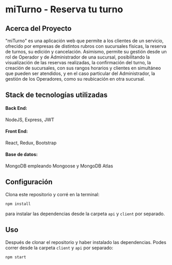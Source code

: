 # miTurno - Reserva tu turno

## Acerca del Proyecto

"miTurno" es una aplicación web que permite a los clientes de un servicio, ofrecido por empresas de distintos rubros con sucursales físicas, la reserva de turnos, su edición y cancelación. Asimismo, permite su gestión desde un rol de Operador y de Administrador de una sucursal, posibilitando la visualización de las reservas realizadas, la confirmación del turno, la creación de sucursales, con sus rangos horarios y clientes en simultáneo que pueden ser atendidos, y en el caso particular del Administrador, la gestión de los Operadores, como su reubicación en otra sucursal.

## Stack de tecnologías utilizadas
#### Back End: 
NodeJS, Express, JWT
#### Front End: 
React, Redux, Bootstrap
#### Base de datos: 
MongoDB empleando Mongoose y MongoDB Atlas

## Configuración

Clona este repositorio y corré en la terminal:
```sh 
npm install
``` 
para instalar las dependencias desde la carpeta `api` y `client` por separado.

## Uso

Después de clonar el repositorio y haber instalado las dependencias. Podes correr desde la carpeta `client` y `api` por separado:
```sh 
npm start
```

